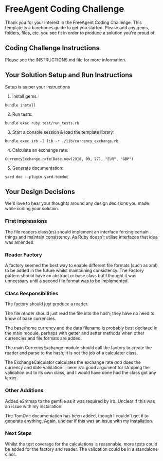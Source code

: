 # FreeAgent Coding Challenge

Thank you for your interest in the FreeAgent Coding Challenge. This template is a barebones guide to get you started. Please add any gems, folders, files, etc. you see fit in order to produce a solution you're proud of.

## Coding Challenge Instructions

Please see the INSTRUCTIONS.md file for more information.

## Your Solution Setup and Run Instructions

Setup is as per your instructions

1. Install gems:

```
bundle install
```

2. Run tests:

```
bundle exec ruby test/run_tests.rb
```

3. Start a console session & load the template library:

```
bundle exec irb -I lib -r ./lib/currency_exchange.rb
```

4. Calculate an exchange rate:

```
CurrencyExchange.rate(Date.new(2018, 09, 27), "EUR", "GBP")
```

5. Generate documentation:

```
yard doc --plugin yard-tomdoc
```

## Your Design Decisions

We'd love to hear your thoughts around any design decisions you made while coding your solution.

### First impressions

The file readers class(es) should implement an interface forcing certain things and maintain consistency. As Ruby doesn't utilise interfaces that idea was amended.

### Reader Factory

A factory seemed the best way to enable different file formats (such as xml) to be added in the future whilst maintaining consistency.
The Factory pattern should have an abstract or base class but I thought it was unncessary until a second file format was to be implemented.

### Class Responsibilities

The factory should just produce a reader.

The file reader should just read the file into the hash; they have no need to know of base currencies.

The base/home currency and the data filename is probably best declared in the main module, perhaps with getter and setter methods when other currencies and file formats are added.

The main CurrencyExchange module should call the factory to create the reader and parse to the hash; it is not the job of a calculator class.

The ExchangeCalculator calculates the exchange rate _and_ does the currency and date validation. There is a good argument for stripping the validation out to its own class, and I would have done had the class got any larger.

### Other Additions

Added e2mmap to the gemfile as it was required by irb. Unclear if this was an issue with my installation.

The TomDoc documentation has been added, though I couldn't get it to generate anything. Again, unclear if this was an issue with my installation.

### Next Steps

Whilst the test coverage for the calculations is reasonable, more tests could be added for the factory and reader.
The validation could be in a standalone class.
